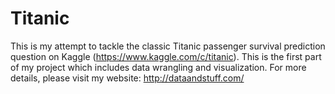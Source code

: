 # Titanic

This is my attempt to tackle the classic Titanic passenger survival prediction question on Kaggle (https://www.kaggle.com/c/titanic). This is the first part of my project which includes data wrangling and visualization. For more details, please visit my website: http://dataandstuff.com/
